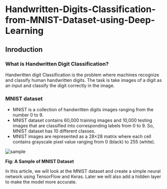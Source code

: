 # Handwritten-Digits-Classification-from-MNIST-Dataset-using-Deep-Learning

## Inroduction

### What is Handwritten Digit Classification?
Handwritten digit Classification is the problem where machines recognize and classify human handwritten digits. The task is take images of a digit as an input and classify the digit correctly in the image.

### MNIST dataset
* MNIST is a collection of handwritten digits images ranging from the number 0 to 9. 
* MNIST dataset contains 60,000 training images and 10,000 testing images that are classified into corresponding labels from 0 to 9. So, MNIST dataset has 10 different classes.
* MNIST images are represented as a 28×28 matrix where each cell contains grayscale pixel value ranging from 0 (black) to 255 (white).

![sample](https://github.com/afrin110203/Handwritten-Digits-Classification-from-MNIST-Dataset-using-Deep-Learning/assets/7861918/da98c0a3-318b-4db2-a154-c25007c4f0fd)  

  **Fig: A Sample of MNIST Dataset**

In this article, we will look at the MNIST dataset and create a simple neural network using TensorFlow and Keras. Later we will also add a hidden layer to make the model more accurate.
